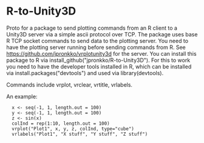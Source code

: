 # R-to-Unity3D
Proto for a package to send plotting commands from an R client to a Unity3D server via a simple ascii protocol over TCP. The package uses base R TCP socket commands to send data to the plotting server. You need to have the plotting server running before sending commands from R. See https://github.com/jpronkko/vrplotunity3d for the server. You can install this package to R via install_github("jpronkko/R-to-Unity3D"). For this to work you need to have the developer tools installed in R, which can be installed via install.packages("devtools") and used via library(devtools). 

Commands include vrplot, vrclear, vrtitle, vrlabels.

An example:
```
  x <- seq(-1, 1, length.out = 100)
  y <- seq(-1, 1, length.out = 100)
  z <- sin(x)
  colInd = rep(1:10, length.out = 100)
  vrplot("Plot1", x, y, z, colInd, type="cube")
  vrlabels("Plot1", "X stuff", "Y stuff", "Z stuff")
```

 
